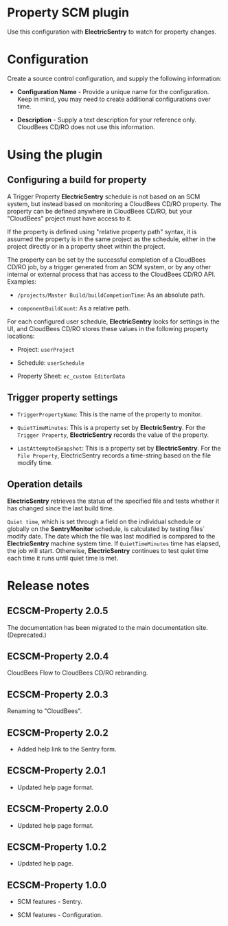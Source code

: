 # Property SCM plugin

Use this configuration with **ElectricSentry** to watch for property
changes.

# Configuration

Create a source control configuration, and supply the following
information:

-   **Configuration Name** - Provide a unique name for the
    configuration. Keep in mind, you may need to create additional
    configurations over time.

-   **Description** - Supply a text description for your reference only.
    CloudBees CD/RO does not use this information.

# Using the plugin

## Configuring a build for property

A Trigger Property **ElectricSentry** schedule is not based on an SCM
system, but instead based on monitoring a CloudBees CD/RO property. The
property can be defined anywhere in CloudBees CD/RO, but your
"CloudBees" project must have access to it.

If the property is defined using "relative property path" syntax, it is
assumed the property is in the same project as the schedule, either in
the project directly or in a property sheet within the project.

The property can be set by the successful completion of a CloudBees
CD/RO job, by a trigger generated from an SCM system, or by any other
internal or external process that has access to the CloudBees CD/RO API.
Examples:

-   `/projects/Master Build/buildCompetionTime`: As an absolute path.

-   `componentBuildCount`: As a relative path.

For each configured user schedule, **ElectricSentry** looks for settings
in the UI, and CloudBees CD/RO stores these values in the following
property locations:

-   Project: `userProject`

-   Schedule: `userSchedule`

-   Property Sheet: `ec_custom EditorData`

## Trigger property settings

-   `TriggerPropertyName`: This is the name of the property to monitor.

-   `QuietTimeMinutes`: This is a property set by **ElectricSentry**.
    For the `Trigger Property`, **ElectricSentry** records the value of
    the property.

-   `LastAttemptedSnapshot`: This is a property set by
    **ElectricSentry**. For the `File Property`, ElectricSentry records
    a time-string based on the file modify time.

## Operation details

**ElectricSentry** retrieves the status of the specified file and tests
whether it has changed since the last build time.

`Quiet time`, which is set through a field on the individual schedule or
globally on the **SentryMonitor** schedule, is calculated by testing
files\` modify date. The date which the file was last modified is
compared to the **ElectricSentry** machine system time. If
`QuietTimeMinutes` time has elapsed, the job will start. Otherwise,
**ElectricSentry** continues to test quiet time each time it runs until
quiet time is met.

# Release notes

## ECSCM-Property 2.0.5

The documentation has been migrated to the main documentation site.
(Deprecated.)

## ECSCM-Property 2.0.4

CloudBees Flow to CloudBees CD/RO rebranding.

## ECSCM-Property 2.0.3

Renaming to "CloudBees".

## ECSCM-Property 2.0.2

-   Added help link to the Sentry form.

## ECSCM-Property 2.0.1

-   Updated help page format.

## ECSCM-Property 2.0.0

-   Updated help page format.

## ECSCM-Property 1.0.2

-   Updated help page.

## ECSCM-Property 1.0.0

-   SCM features - Sentry.

-   SCM features - Configuration.
